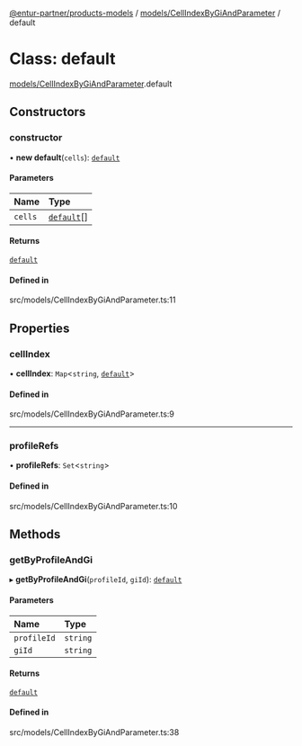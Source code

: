 [@entur-partner/products-models](../README.md) / [models/CellIndexByGiAndParameter](../modules/models_CellIndexByGiAndParameter.md) / default

# Class: default

[models/CellIndexByGiAndParameter](../modules/models_CellIndexByGiAndParameter.md).default

## Constructors

### constructor

• **new default**(`cells`): [`default`](models_CellIndexByGiAndParameter.default.md)

#### Parameters

| Name | Type |
| :------ | :------ |
| `cells` | [`default`](models_Cell.default.md)[] |

#### Returns

[`default`](models_CellIndexByGiAndParameter.default.md)

#### Defined in

src/models/CellIndexByGiAndParameter.ts:11

## Properties

### cellIndex

• **cellIndex**: `Map`\<`string`, [`default`](models_Cell.default.md)\>

#### Defined in

src/models/CellIndexByGiAndParameter.ts:9

___

### profileRefs

• **profileRefs**: `Set`\<`string`\>

#### Defined in

src/models/CellIndexByGiAndParameter.ts:10

## Methods

### getByProfileAndGi

▸ **getByProfileAndGi**(`profileId`, `giId`): [`default`](models_Cell.default.md)

#### Parameters

| Name | Type |
| :------ | :------ |
| `profileId` | `string` |
| `giId` | `string` |

#### Returns

[`default`](models_Cell.default.md)

#### Defined in

src/models/CellIndexByGiAndParameter.ts:38
